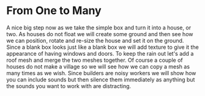 # From One to Many
A nice big step now as we take the simple box and turn it into a house, or two. As houses do not float we will create some ground and then see how we can position, rotate and re-size the house and set it on the ground. Since a blank box looks just like a blank box we will add texture to give it the appearance of having windows and doors. To keep the rain out let's add a roof mesh and merge the two meshes together. Of course a couple of houses do not make a village so we will see how we can copy a mesh as many times as we wish. Since builders are noisy workers we will show how you can include sounds but then silence them immediately as anything but the sounds you want to work with are distracting.